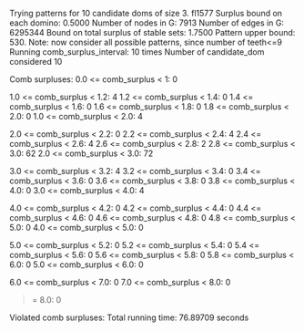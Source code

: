 Trying patterns for 10 candidate doms of size 3. 
fl1577
Surplus bound on each domino: 0.5000 
Number of nodes in G: 7913 
Number of edges in G: 6295344 
Bound on total surplus of stable sets: 1.7500 
Pattern upper bound: 530. 
 Note: now consider all possible patterns, since number of teeth<=9
Running comb_surplus_interval: 10 times 
Number of candidate_dom considered 10 
 
Comb surpluses: 
0.0 <= comb_surplus < 1:       0 

1.0 <= comb_surplus < 1.2:       4 
1.2 <= comb_surplus < 1.4:       0 
1.4 <= comb_surplus < 1.6:       0 
1.6 <= comb_surplus < 1.8:       0 
1.8 <= comb_surplus < 2.0:       0 
1.0 <= comb_surplus < 2.0:       4 

2.0 <= comb_surplus < 2.2:       0 
2.2 <= comb_surplus < 2.4:       4 
2.4 <= comb_surplus < 2.6:       4 
2.6 <= comb_surplus < 2.8:       2 
2.8 <= comb_surplus < 3.0:      62 
2.0 <= comb_surplus < 3.0:      72 

3.0 <= comb_surplus < 3.2:       4 
3.2 <= comb_surplus < 3.4:       0 
3.4 <= comb_surplus < 3.6:       0 
3.6 <= comb_surplus < 3.8:       0 
3.8 <= comb_surplus < 4.0:       0 
3.0 <= comb_surplus < 4.0:       4 

4.0 <= comb_surplus < 4.2:       0 
4.2 <= comb_surplus < 4.4:       0 
4.4 <= comb_surplus < 4.6:       0 
4.6 <= comb_surplus < 4.8:       0 
4.8 <= comb_surplus < 5.0:       0 
4.0 <= comb_surplus < 5.0:       0 

5.0 <= comb_surplus < 5.2:       0 
5.2 <= comb_surplus < 5.4:       0 
5.4 <= comb_surplus < 5.6:       0 
5.6 <= comb_surplus < 5.8:       0 
5.8 <= comb_surplus < 6.0:       0 
5.0 <= comb_surplus < 6.0:       0 

6.0 <= comb_surplus < 7.0:       0 
7.0 <= comb_surplus < 8.0:       0 
>= 8.0:                          0 

Violated comb surpluses:
Total running time: 76.89709 seconds